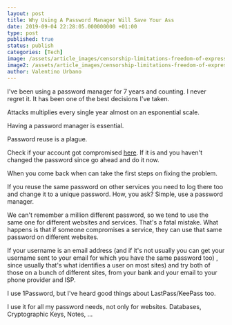 ```yaml
---
layout: post
title: Why Using A Password Manager Will Save Your Ass
date: 2019-09-04 22:28:05.000000000 +01:00
type: post
published: true
status: publish
categories: [Tech]
image: /assets/article_images/censorship-limitations-freedom-of-expression-restricted-39584.jpeg
image2: /assets/article_images/censorship-limitations-freedom-of-expression-restricted-39584.jpeg
author: Valentino Urbano
---
```


I've been using a password manager for 7 years and counting. I never regret it. It has been one of the best decisions I've taken.

Attacks multiplies every single year almost on an esponential scale.

Having a password manager is essential.

Password reuse is a plague.

Check if your account got compromised [here][0]. If it is and you haven't changed the password since go ahead and do it now.

When you come back when can take the first steps on fixing the problem.

If you reuse the same password on other services you need to log there too and change it to a unique password. How, you ask? Simple, use a password manager.

We can't remember a million different password, so we tend to use the same one for different websites and services. That's a fatal mistake. What happens is that if someone compromises a service, they can use that same password on different websites.

If your username is an email address (and if it's not usually you can get your username sent to your email for which you have the same password too) , since usually that's what identifies a user on most sites) and try both of those on a bunch of different sites, from your bank and your email to your phone provider and ISP.

I use 1Password, but I've heard good things about LastPass/KeePass too.

I use it for all my password needs, not only for websites. Databases, Cryptographic Keys, Notes, ...

[0]: https://haveibeenpwned.com
